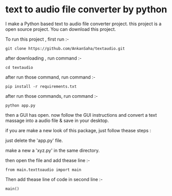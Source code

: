 # text to audio file converter by python
I make a Python based text to audio file converter project. this project  is a open source project. You can download  this project.

To run this project , first run :-

    git clone https://github.com/AnkanSaha/textaudio.git

after downloading , run command :-

    cd textaudio

after run those command, run command :-

    pip install -r requirements.txt

after run those commands, run command :-

    python app.py

then a GUI has open.
 now follow the GUI instructions and convert a text massage into a audio file & save in your desktop.
 
 if you are make a new look of this package, just follow thease steps :
 
   just delete the 'app.py' file.
   
   make a new a 'xyz.py' in the same directory.
   
   then open the file and add thease line :-
   
    from main.texttoaudio import main
      
   Then add thease line of code in second line :-
   
    main()
